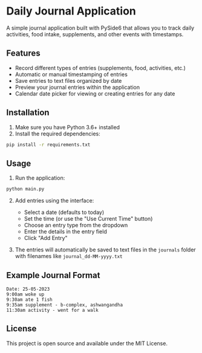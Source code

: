 # Daily Journal Application

A simple journal application built with PySide6 that allows you to track daily activities, food intake, supplements, and other events with timestamps.

## Features

- Record different types of entries (supplements, food, activities, etc.)
- Automatic or manual timestamping of entries
- Save entries to text files organized by date
- Preview your journal entries within the application
- Calendar date picker for viewing or creating entries for any date

## Installation

1. Make sure you have Python 3.6+ installed
2. Install the required dependencies:

```bash
pip install -r requirements.txt
```

## Usage

1. Run the application:

```bash
python main.py
```

2. Add entries using the interface:
   - Select a date (defaults to today)
   - Set the time (or use the "Use Current Time" button)
   - Choose an entry type from the dropdown
   - Enter the details in the entry field
   - Click "Add Entry"

3. The entries will automatically be saved to text files in the `journals` folder with filenames like `journal_dd-MM-yyyy.txt`

## Example Journal Format

```
Date: 25-05-2023
9:00am woke up
9:30am ate 1 fish
9:35am supplement - b-complex, ashwangandha
11:30am activity - went for a walk
```

## License

This project is open source and available under the MIT License. 